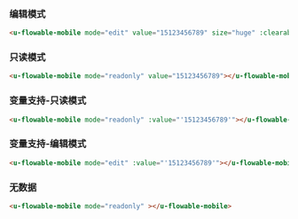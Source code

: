 ### 编辑模式

``` html
<u-flowable-mobile mode="edit" value="15123456789" size="huge" :clearable="true" style="color:red"></u-flowable-mobile>
```

### 只读模式

``` html
<u-flowable-mobile mode="readonly" value="15123456789"></u-flowable-mobile>
```

### 变量支持-只读模式

``` html
<u-flowable-mobile mode="readonly" :value="'15123456789'"></u-flowable-mobile>
```

### 变量支持-编辑模式

``` html
<u-flowable-mobile mode="edit" :value="'15123456789'"></u-flowable-mobile>
```

### 无数据

``` html
<u-flowable-mobile mode="readonly" ></u-flowable-mobile>
```
